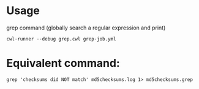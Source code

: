 # Usage
grep command
(globally search a regular expression and print)
```
cwl-runner --debug grep.cwl grep-job.yml
```

# Equivalent command: 
```
grep 'checksums did NOT match' md5checksums.log 1> md5checksums.grep
```

